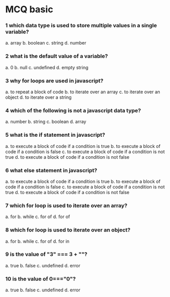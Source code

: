  # MCQ  basic

### 1 which data type is used to store multiple values in a single variable?
a. array
b. boolean
c. string
d. number

### 2 what is the default value of a variable? 
a. 0
b. null
c. undefined
d. empty string

### 3 why for loops are used in javascript?
a. to repeat a block of code
b. to iterate over an array
c. to iterate over an object
d. to iterate over a string

### 4 which of the following is not a javascript data type?
a. number
b. string
c. boolean
d. array

### 5 what is the if statement in javascript?
a. to execute a block of code if a condition is true
b. to execute a block of code if a condition is false
c. to execute a block of code if a condition is not true
d. to execute a block of code if a condition is not false

### 6 what else statement in javascript?
a. to execute a block of code if a condition is true
b. to execute a block of code if a condition is false
c. to execute a block of code if a condition is not true
d. to execute a block of code if a condition is not false

### 7 which for loop is used to iterate over an array?
a. for
b. while
c. for of
d. for of

### 8 which for loop is used to iterate over an object?
a. for
b. while
c. for of
d. for in

### 9 is the value of "3" === 3 + ""?
a. true
b. false
c. undefined
d. error

### 10 is the value of 0==="0"?
a. true
b. false
c. undefined
d. error






